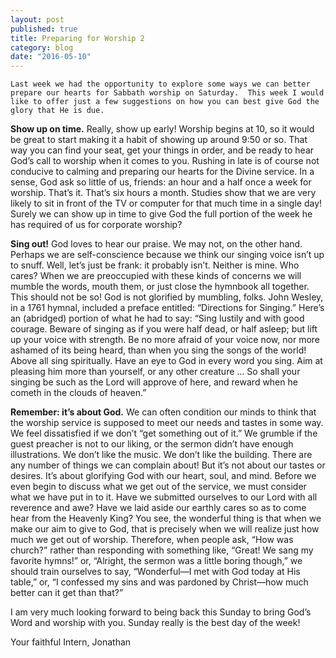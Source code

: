 ```yaml
---
layout: post
published: true
title: Preparing for Worship 2
category: blog
date: "2016-05-10"
---
```

	Last week we had the opportunity to explore some ways we can better prepare our hearts for Sabbath worship on Saturday.  This week I would like to offer just a few suggestions on how you can best give God the glory that He is due.

**Show up on time.**  Really, show up early!  Worship begins at 10, so it would be great to start making it a habit of showing up around 9:50 or so.  That way you can find your seat, get your things in order, and be ready to hear God’s call to worship when it comes to you.  Rushing in late is of course not conducive to calming and preparing our hearts for the Divine service.  In a sense, God ask so little of us, friends: an hour and a half once a week for worship. That’s it.  That’s six hours a month.  Studies show that we are very likely to sit in front of the TV or computer for that much time in a single day!  Surely we can show up in time to give God the full portion of the week he has required of us for corporate worship? 

**Sing out!**  God loves to hear our praise.  We may not, on the other hand.  Perhaps we are self-conscience because we think our singing voice isn’t up to snuff.  Well, let’s just be frank: it probably isn’t.  Neither is mine.  Who cares?  When we are preoccupied with these kinds of concerns we will mumble the words, mouth them, or just close the hymnbook all together.  This should not be so!  God is not glorified by mumbling, folks. John Wesley, in a 1761 hymnal, included a preface entitled: “Directions for Singing.”  Here’s an (abridged) portion of what he had to say: “Sing lustily and with good courage.  Beware of singing as if you were half dead, or half asleep; but lift up your voice with strength.  Be no more afraid of your voice now, nor more ashamed of its being heard, than when you sing the songs of the world!  Above all sing spiritually. Have an eye to God in every word you sing.  Aim at pleasing him more than yourself, or any other creature … So shall your singing be such as the Lord will approve of here, and reward when he cometh in the clouds of heaven.”

**Remember: it’s about God.**  We can often condition our minds to think that the worship service is supposed to meet our needs and tastes in some way.  We feel dissatisfied if we don’t “get something out of it.”  We grumble if the guest preacher is not to our liking, or the sermon didn’t have enough illustrations.  We don’t like the music.  We don’t like the building.  There are any number of things we can complain about!  But it’s not about our tastes or desires.  It’s about glorifying God with our heart, soul, and mind.  Before we even begin to discuss what we get out of the service, we must consider what we have put in to it.  Have we submitted ourselves to our Lord with all reverence and awe?  Have we laid aside our earthly cares so as to come hear from the Heavenly King?  You see, the wonderful thing is that when we make our aim to give to God, that is precisely when we will realize just how much we get out of worship. Therefore, when people ask, “How was church?” rather than responding with something like, “Great! We sang my favorite hymns!”  or, “Alright, the sermon was a little boring though,” we should train ourselves to say, “Wonderful—I met with God today at His table,” or, “I confessed my sins and was pardoned by Christ—how much better can it get than that?”


I am very much looking forward to being back this Sunday to bring God’s Word and worship with you.  Sunday really is the best day of the week! 

Your faithful Intern,
Jonathan
